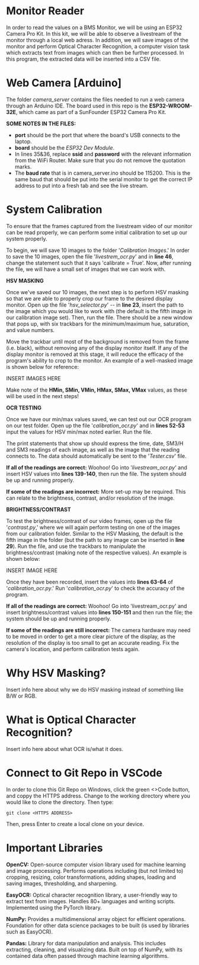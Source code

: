 # Monitor Reader
In order to read the values on a BMS Monitor, we will be using an ESP32 Camera Pro Kit. In this kit, we will be able to observe a livestream of the monitor through a local web adress. In addition, we will save images of the monitor and perform Optical Character Recognition, a computer vision task which extracts text from images which can then be further processed. In this program, the extracted data will be inserted into a CSV file. 

# Web Camera [Arduino]
The folder _camera_server_ contains the files needed to run a web camera through an Arduino IDE. The board used in this repo is the **ESP32-WROOM-32E**, which came as part of a SunFounder ESP32 Camera Pro Kit. 

**SOME NOTES IN THE FILES:**
- **port** should be the port that where the board's USB connects to the laptop.
- **board** should be the _ESP32 Dev Module_. 
- In lines 35&36, replace **ssid** and **password** with the relevant information from the WiFi Router. Make sure that you do not remove the quotation marks.
- The **baud rate** that is in camera_server.ino should be 115200. This is the same baud that should be put into the serial monitor to get the correct IP address to put into a fresh tab and see the live stream.

# System Calibration
To ensure that the frames captured from the livestream video of our monitor can be read properly, we can perform some initial calibration to set up our system properly. 

To begin, we will save 10 images to the folder '_Calibration Images_.' In order to save the 10 images, open the file '_livestrem_ocr.py_' and in **line 46**, change the statement such that it says 'calibrate = True'. Now, after running the file, we will have a small set of images that we can work with.

**HSV MASKING**

Once we've saved our 10 images, the next step is to perform HSV masking so that we are able to properly crop our frame to the desired display monitor. Open up the file '_hsv_selector.py_' -- in **line 23**, insert the path to the image which you would like to work with (the default is the fifth image in our calibration image set). Then, run the file. There should be a new window that pops up, with six trackbars for the minimum/maximum hue, saturation, and value numbers. 

Move the trackbar until most of the background is removed from the frame (i.e. black), without removing any of the display monitor itself. If any of the display monitor is removed at this stage, it will reduce the efficacy of the program's ability to crop to the monitor. An example of a well-masked image is shown below for reference:

INSERT IMAGES HERE

Make note of the **HMin, SMin, VMin, HMax, SMax, VMax** values, as these will be used in the next steps!

**OCR TESTING**

Once we have our min/max values saved, we can test out our OCR program on our test folder. Open up the file '_calibration_ocr.py_' and in **lines 52-53** input the values for HSV min/max noted earlier. Run the file. 

The print statements that show up should express the time, date, SM3/H and SM3 readings of each image, as well as the image that the reading connects to. The data should automatically be sent to the '_Tester.csv_' file. 

**If all of the readings are correct:** Woohoo! Go into '_livestream_ocr.py_' and insert HSV values into **lines 139-140**, then run the file. The system should be up and running properly. 

**If some of the readings are incorrect:** More set-up may be required. This can relate to the brightness, contrast, and/or resolution of the image. 

**BRIGHTNESS/CONTRAST** 

To test the brightness/contrast of our video frames, open up the file '_contrast.py_,' where we will again perform testing on one of the images from our calibration folder. Similar to the HSV Masking, the default is the fifth image in the folder (but the path to any image can be inserted in **line 29**). Run the file, and use the trackbars to manipulate the brightness/contrast (making note of the respective values). An example is shown below:

INSERT IMAGE HERE

Once they have been recorded, insert the values into **lines 63-64** of '_calibration_ocr.py_.' Run '_calibration_ocr.py_' to check the accuracy of the program. 

**If all of the readings are correct:** Woohoo! Go into 'livestream_ocr.py' and insert brightness/contrast values into **lines 150-151** and then run the file; the system should be up and running properly. 

**If some of the readings are still incorrect:** The camera hardware may need to be moved in order to get a more clear picture of the display, as the resolution of the display is too small to get an accurate reading. Fix the camera's location, and perform calibration tests again. 

# Why HSV Masking? 
Insert info here about why we do HSV masking instead of something like B/W or RGB. 

# What is Optical Character Recognition?
Insert info here about what OCR is/what it does. 

# Connect to Git Repo in VSCode
In order to clone this Git Repo on Windows, click the green <>Code button, and coppy the HTTPS address. Change to the working directory where you would like to clone the directory. Then type:

	git clone <HTTPS ADDRESS>

Then, press Enter to create a local clone on your device. 

# Important Libraries
**OpenCV:** Open-source computer vision library used for machine learning and image processing. Performs operations including (but not limited to) cropping, resizing, color transformations, adding shapes, loading and saving images, thresholding, and sharpening. 

**EasyOCR:** Optical character recognition library, a user-friendly way to extract text from images. Handles 80+ languages and writing scripts. Implemented using the PyTorch library. 

**NumPy:** Provides a multidimensional array object for efficient operations. Foundation for other data science packages to be built (is used by libraries such as EasyOCR). 

**Pandas:** Library for data manipulation and analysis. This includes extracting, cleaning, and visualizing data. Built on top of NumPy, with its contained data often passed through machine learning algorithms. 
